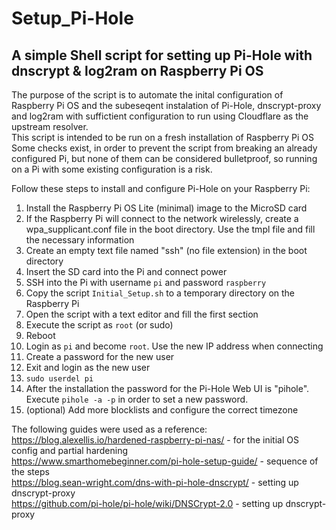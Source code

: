 # Setup_Pi-Hole
## A simple Shell script for setting up Pi-Hole with dnscrypt &amp; log2ram on Raspberry Pi OS

The purpose of the script is to automate the inital configuration of Raspberry Pi OS and the subeseqent instalation of Pi-Hole, dnscrypt-proxy and log2ram with suffictient configuration to run using Cloudflare as the upstream resolver. <br />
This script is intended to be run on a fresh installation of Raspberry Pi OS  Some checks exist, in order to prevent the script from breaking an already configured Pi, but none of them can be considered bulletproof, so running on a Pi with some existing configuration is a risk. <br />

Follow these steps to install and configure Pi-Hole on your Raspberry Pi: 

1. Install the Raspberry Pi OS Lite (minimal) image to the MicroSD card
2. If the Raspberry Pi will connect to the network wirelessly, create a wpa_supplicant.conf file in the boot directory. Use the tmpl file and fill the necessary information
3. Create an empty text file named "ssh" (no file extension) in the boot directory
4. Insert the SD card into the Pi and connect power
5. SSH into the Pi with username `pi` and password `raspberry`
6. Copy the script `Initial_Setup.sh` to a temporary directory on the Raspberry Pi
7. Open the script with a text editor and fill the first section
8. Execute the script as `root` (or sudo)
9. Reboot
10. Login as `pi` and become `root`. Use the new IP address when connecting
10. Create a password for the new user
11. Exit and login as the new user
12. `sudo userdel pi`
13. After the installation the password for the Pi-Hole Web UI is "pihole". Execute `pihole -a -p` in order to set a new password.
14. (optional) Add more blocklists and configure the correct timezone

The following guides were used as a reference: <br />
https://blog.alexellis.io/hardened-raspberry-pi-nas/ - for the initial OS config and partial hardening <br />
https://www.smarthomebeginner.com/pi-hole-setup-guide/ - sequence of the steps <br />
https://blog.sean-wright.com/dns-with-pi-hole-dnscrypt/ - setting up dnscrypt-proxy <br />
https://github.com/pi-hole/pi-hole/wiki/DNSCrypt-2.0 - setting up dnscrypt-proxy <br />

